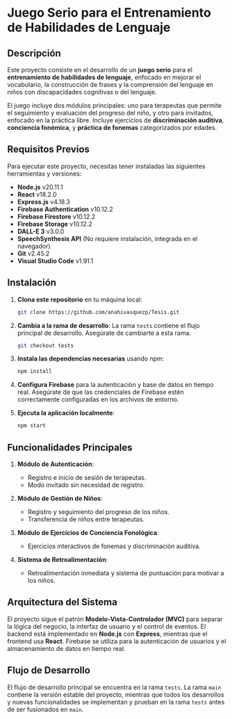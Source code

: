 # Juego Serio para el Entrenamiento de Habilidades de Lenguaje

## Descripción
Este proyecto consiste en el desarrollo de un **juego serio** para el **entrenamiento de habilidades de lenguaje**, enfocado en mejorar el vocabulario, la construcción de frases y la comprensión del lenguaje en niños con discapacidades cognitivas o del lenguaje.

El juego incluye dos módulos principales: uno para terapeutas que permite el seguimiento y evaluación del progreso del niño, y otro para invitados, enfocado en la práctica libre. Incluye ejercicios de **discriminación auditiva**, **conciencia fonémica**, y **práctica de fonemas** categorizados por edades.

## Requisitos Previos

Para ejecutar este proyecto, necesitas tener instaladas las siguientes herramientas y versiones:

- **Node.js** v20.11.1
- **React** v18.2.0
- **Express.js** v4.18.3
- **Firebase Authentication** v10.12.2
- **Firebase Firestore** v10.12.2
- **Firebase Storage** v10.12.2
- **DALL-E 3** v3.0.0
- **SpeechSynthesis API** (No requiere instalación, integrada en el navegador)
- **Git** v2.45.2
- **Visual Studio Code** v1.91.1

## Instalación

1. **Clona este repositorio** en tu máquina local:

    ```bash
    git clone https://github.com/anahivasquezp/Tesis.git
    ```

2. **Cambia a la rama de desarrollo**: La rama `tests` contiene el flujo principal de desarrollo. Asegúrate de cambiarte a esta rama.

    ```bash
    git checkout tests
    ```

3. **Instala las dependencias necesarias** usando npm:

    ```bash
    npm install
    ```

4. **Configura Firebase** para la autenticación y base de datos en tiempo real. Asegúrate de que las credenciales de Firebase estén correctamente configuradas en los archivos de entorno.

5. **Ejecuta la aplicación localmente**:

    ```bash
    npm start
    ```

## Funcionalidades Principales

1. **Módulo de Autenticación**: 
   - Registro e inicio de sesión de terapeutas.
   - Modo invitado sin necesidad de registro.
   
2. **Módulo de Gestión de Niños**:
   - Registro y seguimiento del progreso de los niños.
   - Transferencia de niños entre terapeutas.
   
3. **Módulo de Ejercicios de Conciencia Fonológica**:
   - Ejercicios interactivos de fonemas y discriminación auditiva.
   
4. **Sistema de Retroalimentación**:
   - Retroalimentación inmediata y sistema de puntuación para motivar a los niños.

## Arquitectura del Sistema

El proyecto sigue el patrón **Modelo-Vista-Controlador (MVC)** para separar la lógica del negocio, la interfaz de usuario y el control de eventos. El backend está implementado en **Node.js** con **Express**, mientras que el frontend usa **React**. Firebase se utiliza para la autenticación de usuarios y el almacenamiento de datos en tiempo real.

## Flujo de Desarrollo

El flujo de desarrollo principal se encuentra en la rama `tests`. La rama `main` contiene la versión estable del proyecto, mientras que todos los desarrollos y nuevas funcionalidades se implementan y prueban en la rama `tests` antes de ser fusionados en `main`.


